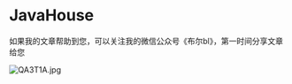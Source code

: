 # JavaHouse
如果我的文章帮助到您，可以关注我的微信公众号《布尔bl》，第一时间分享文章给您

![QA3T1A.jpg](https://s2.ax1x.com/2019/11/29/QA3T1A.jpg)
